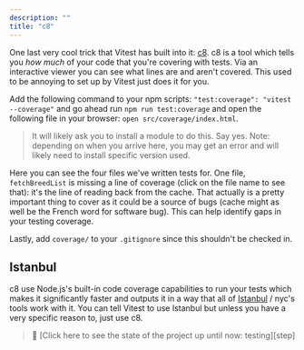 ```yaml
---
description: ""
title: "c8"
---
```


One last very cool trick that Vitest has built into it: [c8][c8]. c8 is a tool which tells you _how much_ of your code that you're covering with tests. Via an interactive viewer you can see what lines are and aren't covered. This used to be annoying to set up by Vitest just does it for you.

Add the following command to your npm scripts: `"test:coverage": "vitest --coverage"` and go ahead run `npm run test:coverage` and open the following file in your browser: `open src/coverage/index.html`.

> It will likely ask you to install a module to do this. Say yes. Note: depending on when you arrive here, you may get an error and will likely need to install specific version used.

Here you can see the four files we've written tests for. One file, `fetchBreedList` is missing a line of coverage (click on the file name to see that): it's the line of reading back from the cache. That actually is a pretty important thing to cover as it could be a source of bugs (cache might as well be the French word for software bug). This can help identify gaps in your testing coverage.

Lastly, add `coverage/` to your `.gitignore` since this shouldn't be checked in.

## Istanbul

c8 use Node.js's built-in code coverage capabilities to run your tests which makes it significantly faster and outputs it in a way that all of [Istanbul][istanbul] / nyc's tools work with it. You can tell Vitest to use Istanbul but unless you have a very specific reason to, just use c8.

> 🏁 [Click here to see the state of the project up until now: testing][step]


[istanbul]: https://istanbul.js.org/
[c8]: https://github.com/bcoe/c8
